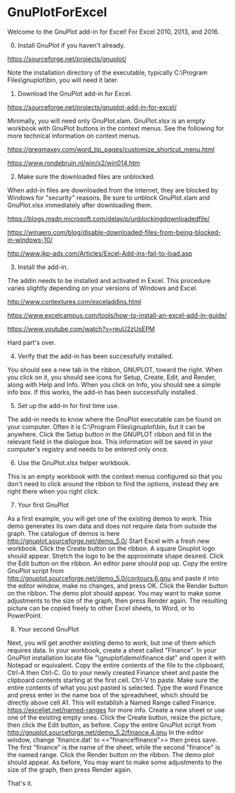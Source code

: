 # GnuPlotForExcel

Welcome to the GnuPlot add-in for Excel! 
For Excel 2010, 2013, and 2016. 

0. Install GnuPlot if you haven't already. 

https://sourceforge.net/projects/gnuplot/ 

Note the installation directory of the executable, typically C:\Program Files\gnuplot\bin, you will need it later. 

1. Download the GnuPlot add-in for Excel. 

https://sourceforge.net/projects/gnuplot-add-in-for-excel/ 

Minimally, you will need only GnuPlot.xlam. GnuPlot.xlsx is an empty workbook with GnuPlot buttons in the context menus. See the following for more technical information on context menus. 

https://gregmaxey.com/word_tip_pages/customize_shortcut_menu.html

https://www.rondebruin.nl/win/s2/win014.htm 

2. Make sure the downloaded files are unblocked. 

When add-in files are downloaded from the Internet, they are blocked by Windows for "security" reasons. Be sure to unblock GnuPlot.xlam and GnuPlot.xlsx immediately after downloading them. 

https://blogs.msdn.microsoft.com/delay/p/unblockingdownloadedfile/ 

https://winaero.com/blog/disable-downloaded-files-from-being-blocked-in-windows-10/ 

http://www.jkp-ads.com/Articles/Excel-Add-ins-fail-to-load.asp 

3. Install the add-in. 

The addin needs to be installed and activated in Excel. This procedure varies slightly depending on your versions of Windows and Excel.

http://www.contextures.com/exceladdins.html 

https://www.excelcampus.com/tools/how-to-install-an-excel-add-in-guide/ 

https://www.youtube.com/watch?v=reuU2zUsEPM 

Hard part's over.

4. Verify that the add-in has been successfully installed. 

You should see a new tab in the ribbon, GNUPLOT, toward the right. When you click on it, you should see icons for Setup, Create, Edit, and Render, along with Help and Info. When you click on Info, you should see a simple info box. If this works, the add-in has been successfully installed.

5. Set up the add-in for first time use. 

The add-in needs to know where the GnuPlot executable can be found on your computer. Often it is C:\Program Files\gnuplot\bin, but it can be anywhere. Click the Setup button in the GNUPLOT ribbon and fill in the relevant field in the dialogue box. This information will be saved in your computer's registry and needs to be entered only once. 

6. Use the GnuPlot.xlsx helper workbook. 

This is an empty workbook with the context menus configured so that you don't need to click around the ribbon to find the options, instead they are right there when you right click.

7. Your first GnuPlot 

As a first example, you will get one of the existing demos to work. This demo generates its own data and does not require data from outside the graph. The catalogue of demos is here http://gnuplot.sourceforge.net/demo_5.0/ Start Excel with a fresh new workbook. Click the Create button on the ribbon. A square Gnuplot logo should appear. Stretch the logo to be the approximate shape desired. Click the Edit button on the ribbon. An editor pane should pop up. Copy the entire GnuPlot script from http://gnuplot.sourceforge.net/demo_5.0/contours.6.gnu and paste it into the editor window, make no changes, and press OK. Click the Render button on the ribbon. The demo plot should appear. You may want to make some adjustments to the size of the graph, then press Render again. The resulting picture can be copied freely to other Excel sheets, to Word, or to PowerPoint. 

8. Your second GnuPlot 

Next, you will get another existing demo to work, but one of them which requires data. In your workbook, create a sheet called "Finance". In your GnuPlot installation locate file "\gnuplot\demo\finance.dat" and open it with Notepad or equivalent. Copy the entire contents of the file to the clipboard, Ctrl-A then Ctrl-C. Go to your newly created Finance sheet and paste the clipboard contents starting at the first cell. Ctrl-V to paste. Make sure the entire contents of what you just pasted is selected. Type the word Finance and press enter in the name box of the spreadsheet, which should be directly above cell A1. This will establish a Named Range called Finance. https://exceljet.net/named-ranges for more info. Create a new sheet or use one of the existing empty ones. Click the Create button, resize the picture, then click the Edit button, as before. Copy the entire GnuPlot script from http://gnuplot.sourceforge.net/demo_5.2/finance.4.gnu In the editor window, change 'finance.dat' to <<"finance!finance">> then press save. The first "finance" is the name of the sheet, while the second "finance" is the named range. Click the Render button on the ribbon. The demo plot should appear. As before, You may want to make some adjustments to the size of the graph, then press Render again. 

That's it.

